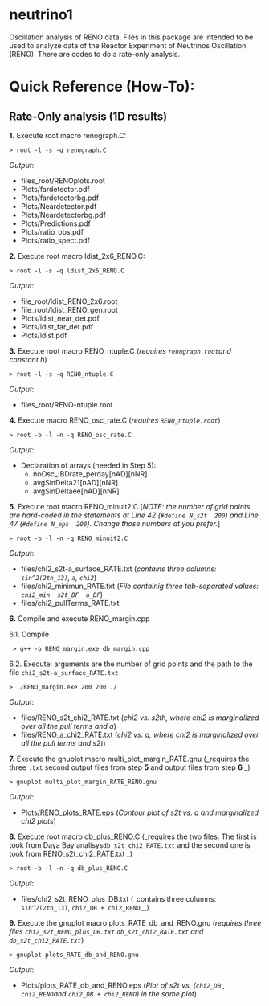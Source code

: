 # neutrino1
Oscillation analysis of RENO data.
Files in this package are intended to be used to analyze data of the Reactor Experiment of Neutrinos Oscillation (RENO). There are codes to do a rate-only analysis.

# Quick Reference (How-To):
## Rate-Only analysis (1D results)

**1.** Execute root macro renograph.C:

    > root -l -s -q renograph.C

_Output_:  
- files_root/RENOplots.root
- Plots/fardetector.pdf
- Plots/fardetectorbg.pdf 
- Plots/Neardetector.pdf 
- Plots/Neardetectorbg.pdf 
- Plots/Predictions.pdf 
- Plots/ratio_obs.pdf 
- Plots/ratio_spect.pdf 

**2.** Execute root macro ldist_2x6_RENO.C:

    > root -l -s -q ldist_2x6_RENO.C

_Output_:  
- file_root/ldist_RENO_2x6.root
- file_root/ldist_RENO_gen.root
- Plots/ldist_near_det.pdf 
- Plots/ldist_far_det.pdf 
- Plots/ldist.pdf

**3.** Execute root macro RENO_ntuple.C (_requires `renograph.root`and constant.h_)

    > root -l -s -q RENO_ntuple.C

_Output_:  
- files_root/RENO-ntuple.root

**4.** Execute macro RENO_osc_rate.C (_requires `RENO_ntuple.root`_)

    > root -b -l -n -q RENO_osc_rate.C

_Output_:
- Declaration of arrays (needed in Step 5): 
    - noOsc_IBDrate_perday[nAD][nNR] 
    - avgSinDelta21[nAD][nNR] 
    - avgSinDeltaee[nAD][nNR] 

**5.** Execute root macro RENO_minuit2.C [_NOTE: the number of grid points are hard-coded in the statements at Line 42 (`#define N_s2t  200`) and Line 47 (`#define N_eps  200`). Change those numbers at you prefer._]

    > root -b -l -n -q RENO_minuit2.C

_Output_:  
- files/chi2_s2t-a_surface_RATE.txt (_contains three columns: `sin^2(2th_13)`, `a`, `chi2`_)
- files/chi2_minimun_RATE.txt (_File containig three tab-separated values: `chi2_min  s2t_BF  a_BF`_)
- files/chi2_pullTerms_RATE.txt 

**6.** Compile and execute RENO_margin.cpp

6.1. Compile

     > g++ -o RENO_margin.exe db_margin.cpp

6.2. Execute: arguments are the number of grid points and the path to the file `chi2_s2t-a_surface_RATE.txt`

    > ./RENO_margin.exe 200 200 ./

_Output_:
- files/RENO_s2t_chi2_RATE.txt (_chi2 vs. s2th, where chi2 is marginalized over all the pull terms and a_)
- files/RENO_a_chi2_RATE.txt (_chi2 vs. a, where chi2 is marginalized over all the pull terms and s2t_)

**7.** Execute the gnuplot macro multi_plot_margin_RATE.gnu (_requires the three `.txt` second output files from step **5** and output files from step **6** _)

    > gnuplot multi_plot_margin_RATE_RENO.gnu

_Output_:  
- Plots/RENO_plots_RATE.eps (_Contour plot of s2t vs. a and marginalized chi2 plots_)


**8.** Execute root macro db_plus_RENO.C (_requires the two files. The first is took from Daya Bay analisys`db_s2t_chi2_RATE.txt` and the second one is took from RENO_s2t_chi2_RATE.txt _)

    > root -b -l -n -q db_plus_RENO.C

_Output_:  
- files/chi2_s2t_RENO_plus_DB.txt (_contains three columns: `sin^2(2th_13)`, `chi2_DB + chi2_RENO`__)

**9.** Execute the gnuplot macro plots_RATE_db_and_RENO.gnu (_requires three files `chi2_s2t_RENO_plus_DB.txt` `db_s2t_chi2_RATE.txt` and `db_s2t_chi2_RATE.txt`_)

    > gnuplot plots_RATE_db_and_RENO.gnu

_Output_:  
- Plots/plots_RATE_db_and_RENO.eps (_Plot of s2t vs. (`chi2_DB` , `chi2_RENO`and `chi2_DB + chi2_RENO`) in the same plot_)

